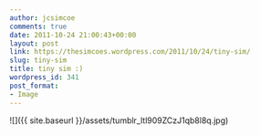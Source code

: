 ```yaml
---
author: jcsimcoe
comments: true
date: 2011-10-24 21:00:43+00:00
layout: post
link: https://thesimcoes.wordpress.com/2011/10/24/tiny-sim/
slug: tiny-sim
title: tiny sim :)
wordpress_id: 341
post_format:
- Image
---
```


![]({{ site.baseurl }}/assets/tumblr_ltl909ZCzJ1qb8l8q.jpg)
